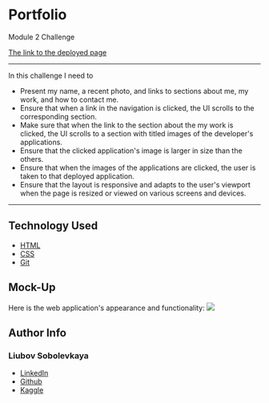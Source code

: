 # Portfolio
Module 2 Challenge 


[The link to the deployed page](https://liubovsobolevskaya.github.io/portfolio)
_______________________


In this challenge I need to 

* Present my name, a recent photo, and links to sections about me, my work, and how to contact me.
* Ensure that when a link in the navigation is clicked, the UI scrolls to the corresponding section.
* Make sure that when the link to the section about the my work is clicked, the UI scrolls to a section with titled images of the developer's applications.
* Ensure that the clicked application's image is larger in size than the others.
* Ensure that when the images of the applications are clicked, the user is taken to that deployed application.
* Ensure that the layout is responsive and adapts to the user's viewport when the page is resized or viewed on various screens and devices.

__________________________


## Technology Used 

* [HTML](https://developer.mozilla.org/en-US/docs/Web/HTML)
* [CSS](https://developer.mozilla.org/en-US/docs/Web/CSS)      
* [Git](https://git-scm.com/)     

## Mock-Up

Here is the web application's appearance and functionality:
![](./assets/readme_img/02-advanced-css-challenge-demo.gif)

## Author Info

### Liubov Sobolevkaya
* [LinkedIn](https://www.linkedin.com/in/liubov-sobolevskaya-45756a101/)
* [Github](https://github.com/LiubovSobolevskaya)
* [Kaggle](https://www.kaggle.com/lyubovsobolevskaya)

